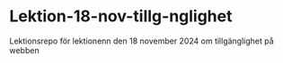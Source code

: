 # Lektion-18-nov-tillg-nglighet
Lektionsrepo för lektionenn den 18 november 2024 om tillgänglighet på webben 
